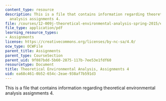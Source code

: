 ```yaml
---
content_type: resource
description: This is a file that contains information regarding theoretical environmental
  analysis assignments 4.
file: /courses/12-009j-theoretical-environmental-analysis-spring-2015/ea68c4610b52654c2eae938af7b591d3_MIT12_009JS15_pset4.pdf
file_type: application/pdf
learning_resource_types:
- Assignments
license: https://creativecommons.org/licenses/by-nc-sa/4.0/
ocw_type: OCWFile
parent_title: Assignments
parent_type: CourseSection
parent_uid: 9f087bdd-5b60-2875-117b-7ee53e1fdf60
resourcetype: Document
title: Theoretical Environmental Analysis, Assignments 4
uid: ea68c461-0b52-654c-2eae-938af7b591d3
---
```

This is a file that contains information regarding theoretical environmental analysis assignments 4.